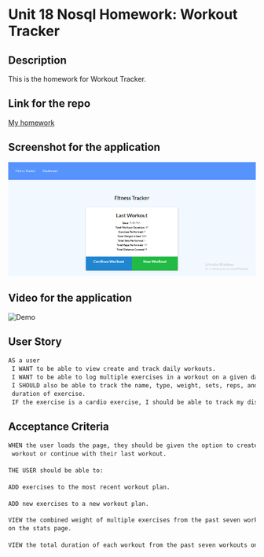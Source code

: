 # Unit 18 Nosql Homework: Workout Tracker


## Description

This is the homework for Workout Tracker.

## Link for the repo
[My homework]( https://workout-tracker-ek.herokuapp.com/)

## Screenshot for the application

![Screenshot](./public/image/screenshot.png)

## Video for the application

![Demo](./public/image/demo.gif)

## User Story
```md
AS a user
 I WANT to be able to view create and track daily workouts. 
 I WANT to be able to log multiple exercises in a workout on a given day. 
 I SHOULD also be able to track the name, type, weight, sets, reps, and 
 duration of exercise. 
 IF the exercise is a cardio exercise, I should be able to track my distance traveled.

```

## Acceptance Criteria
```md
WHEN the user loads the page, they should be given the option to create a new
 workout or continue with their last workout.

THE USER should be able to:

ADD exercises to the most recent workout plan.

ADD new exercises to a new workout plan.

VIEW the combined weight of multiple exercises from the past seven workouts 
on the stats page.

VIEW the total duration of each workout from the past seven workouts on the stats page.

```